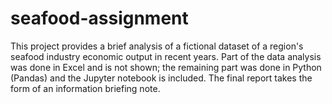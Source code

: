 # seafood-assignment

This project provides a brief analysis of a fictional dataset of a region's seafood industry economic output in recent years. Part of the data analysis was done in Excel and is not shown; the remaining part was done in Python (Pandas) and the Jupyter notebook is included. The final report takes the form of an information briefing note.
